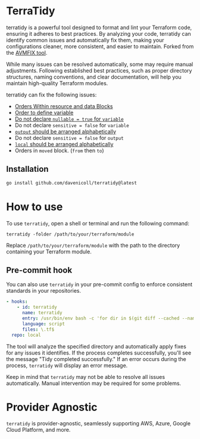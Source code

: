 # TerraTidy

terratidy is a powerful tool designed to format and lint your Terraform code, ensuring it adheres to best practices. By analyzing your code, terratidy can identify common issues and automatically fix them, making your configurations cleaner, more consistent, and easier to maintain. Forked from the [AVMFIX tool](https://github.com/lonegunmanb/avmfix).

While many issues can be resolved automatically, some may require manual adjustments. Following established best practices, such as proper directory structures, naming conventions, and clear documentation, will help you maintain high-quality Terraform modules.

terratidy can fix the following issues:

- [Orders Within resource and data Blocks](https://github.com/Azure/terraform-azure-modules/blob/main/codex/logic_code/resource.md#orders-within-resource-and-data-blocks)
- [Order to define variable](https://github.com/Azure/terraform-azure-modules/blob/main/codex/logic_code/variables.tf.md#order-to-define-variable)
- [Do not declare `nullable = true` for `variable`](https://github.com/Azure/terraform-azure-modules/blob/main/codex/logic_code/variables.tf.md#do-not-declare-nullable--true)
- Do not declare `sensitive = false` for `variable`
- [`output` should be arranged alphabetically](https://github.com/Azure/terraform-azure-modules/blob/main/codex/logic_code/outputs.md#output-should-be-arranged-alphabetically)
- Do not declare `sensitive = false` for `output`
- [`local` should be arranged alphabetically](https://github.com/Azure/terraform-azure-modules/blob/main/codex/logic_code/locals.tf.md#local-should-be-arranged-alphabetically)
- Orders in `moved` block. (`from` then `to`)

## Installation

```bash
go install github.com/davenicoll/terratidy@latest
```

# How to use

To use `terratidy`, open a shell or terminal and run the following command:

```shell
terratidy -folder /path/to/your/terraform/module
```

Replace `/path/to/your/terraform/module` with the path to the directory containing your Terraform module.

## Pre-commit hook

You can also use `terratidy` in your pre-commit config to enforce consistent standards in your repositories.

```yaml
- hooks:
    - id: terratidy
      name: terratidy
      entry: /usr/bin/env bash -c 'for dir in $(git diff --cached --name-only --diff-filter=ACM | grep ".tf$" | xargs -n1 dirname | sort -u); do terratidy --folder "$dir"; done'
      language: script
      files: \.tf$
  repo: local
```

The tool will analyze the specified directory and automatically apply fixes for any issues it identifies. If the process completes successfully, you'll see the message "Tidy completed successfully." If an error occurs during the process, `terratidy` will display an error message.

Keep in mind that `terratidy` may not be able to resolve all issues automatically. Manual intervention may be required for some problems.

# Provider Agnostic

`terratidy` is provider-agnostic, seamlessly supporting AWS, Azure, Google Cloud Platform, and more.
